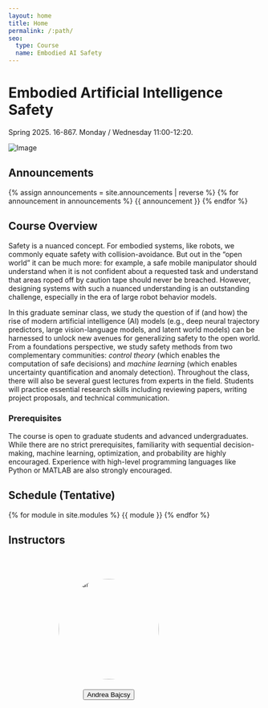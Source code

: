 ```yaml
---
layout: home
title: Home
permalink: /:path/
seo:
  type: Course
  name: Embodied AI Safety 
---
```


# Embodied Artificial Intelligence Safety 
Spring 2025. 16-867. Monday / Wednesday 11:00-12:20.

![Image](/assets/images/front-fig2.png)

## Announcements 
{% assign announcements = site.announcements | reverse %}
{% for announcement in announcements %}
{{ announcement }}
{% endfor %}

## Course Overview 
Safety is a nuanced concept. For embodied systems, like robots, we commonly equate safety with collision-avoidance. But out in the “open world” it can be much more: for example, a safe mobile manipulator should understand when it is not confident about a requested task and understand that areas roped off by caution tape should never be breached. However, designing systems with such a nuanced understanding is an outstanding challenge, especially in the era of large robot behavior models. 

In this graduate seminar class, we study the question of if (and how) the rise of modern artificial intelligence (AI) models (e.g., deep neural trajectory predictors, large vision-language models, and latent world models) can be harnessed to unlock new avenues for generalizing safety to the open world. From a foundations perspective, we study safety methods from two complementary communities: *control theory* (which enables the computation of safe decisions) and *machine learning* (which enables uncertainty quantification and anomaly detection). Throughout the class, there will also be several guest lectures from experts in the field. Students will practice essential research skills including reviewing papers, writing project proposals, and technical communication.

### Prerequisites
The course is open to graduate students and advanced undergraduates. While there are no strict prerequisites, familiarity with sequential decision-making, machine learning, optimization, and probability are highly encouraged. Experience with high-level programming languages like Python or MATLAB are also strongly encouraged.




## Schedule (Tentative) 

{% for module in site.modules %}
{{ module }}
{% endfor %}


## Instructors 

<figure style="display: inline-flex;">

<figure>
<img src="/embodied-ai-safety/assets/images/avb.png" alt="Avatar" style="width:200px; height:auto; object-fit: cover; border-radius:50%; padding:20px;">
<figcaption style="text-align: center;"><a href="https://www.cs.cmu.edu/~abajcsy/"><button type="button" name="button" class="btn">Andrea Bajcsy</button>
</a></figcaption>
</figure>

</figure>

